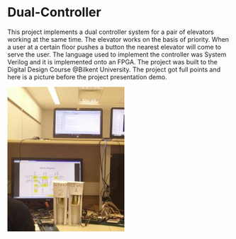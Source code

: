 # Dual-Controller
This project implements a dual controller system for a pair of elevators working at the same time.
The elevator works on the basis of priority. When a user at a certain floor pushes a button the nearest elevator will come to serve the user. 
The language used to implement the controller was System Verilog and it is implemented onto an FPGA. The project was built to the Digital Design Course @Bilkent University. 
The project got full points and here is a picture before the project presentation demo. 

![github-large](https://github.com/ndricimrr/Dual-Controller/blob/master/image/twinelevatorpresent.JPG)

